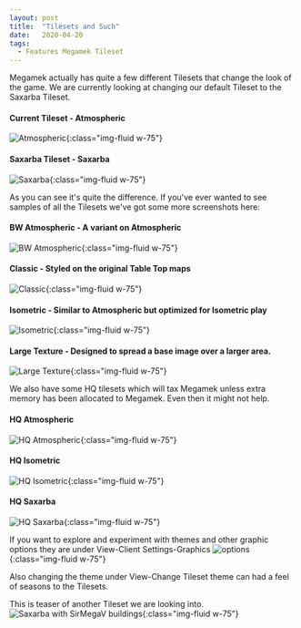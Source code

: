 ```yaml
---
layout: post
title:  "Tilesets and Such"
date:   2020-04-20
tags:
  - Features Megamek Tileset
---
```

Megamek actually has quite a few different Tilesets that change the look of the game. We are currently looking at changing our default Tileset to the Saxarba Tileset. 

#### Current Tileset - Atmospheric
![Atmospheric](/assets/images/TileSet/Atmos1.PNG){:class="img-fluid w-75"}

#### Saxarba Tileset - Saxarba
![Saxarba](/assets/images/TileSet/Sax1.PNG){:class="img-fluid w-75"}

As you can see it's quite the difference. If you've ever wanted to see samples of all the Tilesets we've got some more screenshots here:

#### BW Atmospheric - A variant on Atmospheric
![BW Atmospheric](/assets/images/TileSet/BWAtmos1.PNG){:class="img-fluid w-75"}
#### Classic - Styled on the original Table Top maps
![Classic](/assets/images/TileSet/Classic1.PNG){:class="img-fluid w-75"}
#### Isometric - Similar to Atmospheric but optimized for Isometric play
![Isometric](/assets/images/TileSet/ISO1.PNG){:class="img-fluid w-75"}
#### Large Texture - Designed to spread a base image over a larger area.
![Large Texture](/assets/images/TileSet/LargeTexture.PNG){:class="img-fluid w-75"}

We also have some HQ tilesets which will tax Megamek unless extra memory has been allocated to Megamek. Even then it might not help.
#### HQ Atmospheric
![HQ Atmospheric](/assets/images/TileSet/HQAtmos.PNG){:class="img-fluid w-75"}
#### HQ Isometric
![HQ Isometric](/assets/images/TileSet/HQISO.PNG){:class="img-fluid w-75"}
#### HQ Saxarba
![HQ Saxarba](/assets/images/TileSet/HQSaxarba.PNG){:class="img-fluid w-75"}

If you want to explore and experiment with themes and other graphic options they are under View-Client Settings-Graphics
![options](/assets/images/TileSet/Options.PNG){:class="img-fluid w-75"}

Also changing the theme under View-Change Tileset theme can had a feel of seasons to the Tilesets.

This is teaser of another Tileset we are looking into.
![Saxarba with SirMegaV buildings](/assets/images/TileSet/Preview1.PNG){:class="img-fluid w-75"}
